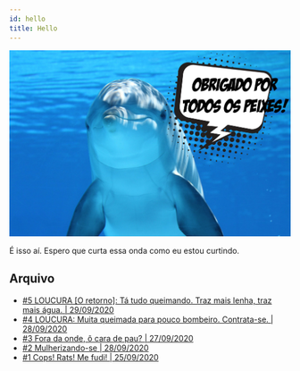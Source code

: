 ```yaml
---
id: hello
title: Hello
---
```


![img](../../static/img/dolphin.jpg)

É isso aí. Espero que curta essa onda como eu estou curtindo.

## Arquivo

* [#5 LOUCURA [O retorno]: Tá tudo queimando. Traz mais lenha, traz mais água. | 29/09/2020](5-loucura-2)
* [#4 LOUCURA: Muita queimada para pouco bombeiro. Contrata-se. | 28/09/2020](4-bombeire)
* [#3 Fora da onde, ô cara de pau? | 27/09/2020](3-lixo-fora)
* [#2 Mulherizando-se | 28/09/2020](2-mulheri)
* [#1 Cops! Rats! Me fudi! | 25/09/2020](1-cops)